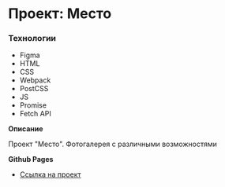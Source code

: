 # Проект: Место

### Технологии

* Figma
* HTML
* CSS
* Webpack
* PostCSS
* JS
* Promise
* Fetch API

**Описание**

Проект "Место". Фотогалерея с различными возможностями

**Github Pages**

* [Ссылка на проект](https://son1ss.github.io/mesto-project/)